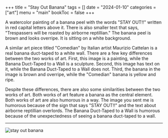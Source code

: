 +++
title = "Stay Out Banana"
tags = []
date = "2024-01-10"
categories = ["art"]
menu = "main"
bookToc = false
+++

A watercolor painting of a banana peel with the words "STAY OUT!!" written in red capital letters above it. There is also smaller text that says, "Trespassers will be roasted by airborne reptillian." The banana peel is brown and looks overripe. It is sitting on a white background.

A similar art piece titled "Comedian" by Italian artist Maurizio Cattelan is a real banana duct-taped to a white wall. There are a few key differences between the two works of art. First, this image is a painting, while the Banana Duct-Taped to a Wall is a sculpture. Second, this image has text on it, while the Banana Duct-Taped to a Wall does not. Third, the banana in the image is brown and overripe, while the "Comedian" banana is yellow and ripe.

Despite these differences, there are also some similarities between the two works of art. Both works of art feature a banana as the central element. Both works of art are also humorous in a way. The image you sent me is humorous because of the sign that says "STAY OUT!!" and the text about airborne reptillian overlords. The Banana Duct-Taped to a Wall is humorous because of the unexpectedness of seeing a banana duct-taped to a wall.

---

![stay out banana](stay-out.webp)
